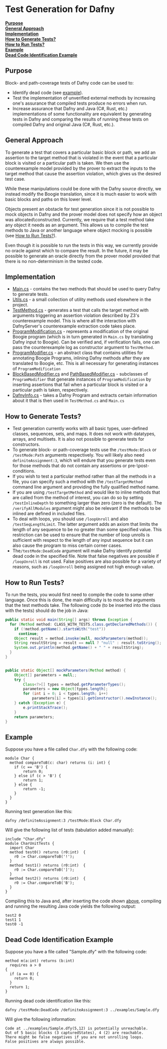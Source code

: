 # Test Generation for Dafny

[**Purpose**](#purpose) <br>
[**General Approach**](#general-approach) <br>
[**Implementation**](#implementation) <br>
[**How to Generate Tests?**](#how-to-generate-tests) <br>
[**How to Run Tests?**](#how-to-run-tests) <br>
[**Example**](#example) <br>
[**Dead Code Identification Example**](#dead-code-identification-example)

## Purpose

Block- and path-coverage tests of Dafny code can be used to:
- Identify dead code (see [example](#dead-code-identification-example)).
- Test the implementation of unverified external methods by increasing one's
  assurance that compiled tests produce no errors when run.
- Increase assurance that Dafny and Java (C#, Rust, etc.) implementations of
  some functionality are equivalent by generating tests in Dafny and
  comparing the results of running these tests on compiled Dafny and original
  Java (C#, Rust, etc.).

## General Approach

To generate a test that covers a particular basic block or path, we add an
assertion to the target method that is violated in the event that a particular
block is visited or a particular path is taken. We then use the counterexample
model provided by the prover to extract the inputs to the target method that
cause the assertion violation, which gives us the desired test case.

While these manipulations could be done with the Dafny source directly, we
instead modify the Boogie translation, since it is much easier to work
with basic blocks and paths on this lower level.

Objects present an obstacle for test generation since it is not possible to
mock objects in Dafny and the prover model does not specify how an object was
allocated\constructed. Currently, we require that a test method take any
object it needs as an argument. This allows us to compile the test methods
to Java or another language where object mocking is possible (see
[How to Run Tests?](#how-to-run-tests)).

Even though it is possible to run the tests in this way, we currently provide
no oracle against which to compare the result. In the future, it may be
possible to generate an oracle directly from the prover model provided that
there is no non-determinism in the tested code.


## Implementation

- [Main.cs](Main.cs) - contains the two methods that should be used to query
  Dafny to generate tests.
- [Utils.cs](Utils.cs) - a small collection of utility methods used elsewhere
  in the project.
- [TestMethod.cs](TestMethod.cs) - generates a test that calls the target
  method with arguments triggering an assertion violation described by Z3's
  counterexample model. This is where all the interaction with DafnyServer's
  counterexample extraction code takes place.
- [ProgramModification.cs](ProgramModification.cs) - represents a modification
  of the original Boogie program (which is in turn generated in `Main.cs` by
  translating Dafny input to Boogie). Can be verified and, if verification
  fails, one can pass the counterexample log as constructor
  argument to `TestMethod`.
- [ProgramModifier.cs](ProgramModifier.cs) - an abstract class that contains
  utilities for annotating Boogie Programs, inlining Dafny methods after they
  are translated to Boogie, etc. This is all necessary for generating
  instances of `ProgramModification`
- [BlockBasedModifier.cs](BlockBasedModifier.cs) and
  [PathBasedModifier.cs](PathBasedModifier.cs) - subclasses of
  `ProgramModifier` that generate instances of `ProgramModification` by
  inserting assertions that fail when a particular block is visited or a
  particular path is taken, respectively.
- [DafnyInfo.cs](DafnyInfo.cs) - takes a Dafny Program and extracts certain
  information about it that is then used in `TestMethod.cs` and `Main.cs`

## How to Generate Tests?

- Test generation currently works with all basic types, user-defined classes,
  sequences, sets, and maps. It does not work with datatypes, arrays, and
  multisets. It is also not possible to generate tests for constructors.
- To generate block- or path-coverage tests use the `/testMode:Block` or
  `/testMode:Path` arguments respectively. You will likely also need
  `definiteAssignment:3`, which will endure that you generate tests even for those
  methods that do not contain any assertions or pre-\post-conditions.
- If you wish to test a particular method rather than all the methods in a
  file, you can specify such a method with the `/testTargetMethod` command line
  argument and providing the fully qualified method name.
- If you are using `/testTargetMethod` and would like to inline methods that are
  called from the method of interest, you can do so by setting
  `/testInlineDepth` to something larger than zero (zero is the default). The
  `/verifyAllModules` argument might also be relevant if the methods to be
  inlined are defined in included files.
- To deal with loops, you should use `/loopUnroll` and also `/testSeqLengthLimit`.
  The latter argument adds an axiom that limits the length of any sequence to
  be no greater than some specified value. This restriction can be used to
  ensure that the number of loop unrolls is sufficient with respect to the
  length of any input sequence but it can also cause the program to miss
  certain corner cases.
- The`/testMode:DeadCode` argument will make Dafny identify potential
  dead code in the specified file. Note that false negatives are possible if
  `/loopUnroll` is not used. False positives are also possible for a variety of
  reasons, such as `/loopUnroll` being assigned not high enough value.

## How to Run Tests?

To run the tests, you would first need to compile the code to some other
language. Once this is done, the main difficulty is to mock the arguments
that the test methods take. The following code (to be inserted into the class
with the tests) should do the job in Java:

```java
public static void main(String[] args) throws Exception {
  for (Method method: CLASS_WITH_TESTS.class.getDeclaredMethods()) {
    if (!method.getName().startsWith("test"))
      continue;
    Object result = method.invoke(null, mockParameters(method));
    String resultString = result == null ? "null" : result.toString();
    System.out.println(method.getName() + " " + resultString);
  }
}


public static Object[] mockParameters(Method method) {
    Object[] parameters = null;;
    try {
        Class<?>[] types = method.getParameterTypes();
        parameters = new Object[types.length];
        for (int i = 0; i < types.length; i++)
            parameters[i] = types[i].getConstructor().newInstance();
    } catch (Exception e) {
        e.printStackTrace();
    }
    return parameters;
}
```

## Example

Suppose you have a file called `Char.dfy` with the following code:
```
module Char {
  method compareToB(c: char) returns (i: int) {
    if (c == 'B') {
        return 0;
    } else if (c > 'B') {
        return 1;
    } else {
        return -1;
    }
  }
}
```
Running test generation like this:

```dafny /definiteAssignment:3 /testMode:Block Char.dfy ```

Will give the following list of tests (tabulation added manually):
```
include "Char.dfy"
module CharUnitTests {
  import Char
  method test0() returns (r0:int)  {
    r0 := Char.compareToB('!');
  }
  method test1() returns (r0:int)  {
    r0 := Char.compareToB(']');
  }
  method test2() returns (r0:int)  {
    r0 := Char.compareToB('B');
  }
}
```

Compiling this to Java and, after inserting the code shown
[above](#how-to-run-tests), compiling and running the resulting Java code
yields the following output:

```
test2 0
test1 1
test0 -1
```

## Dead Code Identification Example

Suppose you have a file called "Sample.dfy" with the following code:

```
method m(a:int) returns (b:int)
  requires a > 0
{
  if (a == 0) {
    return 0;
  }
  return 1;
}
```

Running dead code identification like this:

`dafny /testMode:DeadCode /definiteAssignment:3 ../examples/Sample.dfy`

Will give the following information:

```
Code at ../examples/Sample.dfy(5,12) is potentially unreachable.
Out of 5 basic blocks (3 capturedStates), 4 (2) are reachable.
There might be false negatives if you are not unrolling loops.
False positives are always possible.
```
